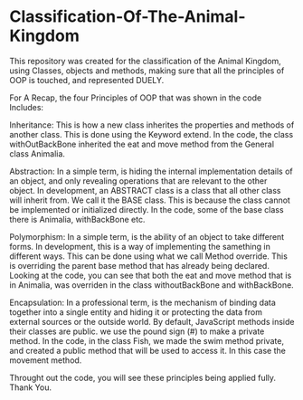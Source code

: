# Classification-Of-The-Animal-Kingdom
This repository was created for the classification of the Animal Kingdom, using Classes, objects and methods, making sure that all the principles of OOP is touched, and represented DUELY.

For A Recap, the four Principles of OOP that was shown in the code Includes: 

Inheritance: This is how a new class inherites the properties and methods of another class. This is done using the Keyword extend. In the code, the class withOutBackBone inherited the eat and move method from the General class Animalia.

Abstraction: In a simple term, is hiding the internal implementation details of an object, and only revealing operations that are relevant to the other object. In development, an ABSTRACT class is a class that all other class will inherit from. We call it the BASE class. This is because the class cannot be implemented or initialized directly. In the code, some of the base class there is Animalia, withBackBone etc. 

Polymorphism: In a simple term, is the ability of an object to take different forms. In development, this is a way of implementing the samething in different ways. This can be done using what we call Method override. This is overriding the parent base method that has already being declared. Looking at the code, you can see that both the eat and move method that is in Animalia, was overriden in the class withoutBackBone and withBackBone. 

Encapsulation: In a professional term, is the mechanism of binding data together into a single entity and hiding it or protecting the data from external sources or the outside world. By default, JavaScript methods inside their classes are public. we use the pound sign (#) to make a private method. In the code, in the class Fish, we made the swim method private, and created a public method that will be used to access it. In this case the movement method. 

Throught out the code, you will see these principles being applied fully. Thank You.  
